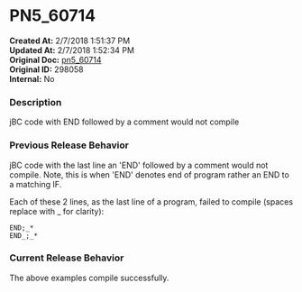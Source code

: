 # PN5_60714

**Created At:** 2/7/2018 1:51:37 PM  
**Updated At:** 2/7/2018 1:52:34 PM  
**Original Doc:** [pn5_60714](https://docs.jbase.com/release-notes/pn5_60714)  
**Original ID:** 298058  
**Internal:** No  


### Description

jBC code with END followed by a comment would not compile



### Previous Release Behavior

jBC code with the last line an 'END' followed by a comment would not compile. Note, this is when 'END' denotes end of program rather an END to a matching IF.

Each of these 2 lines, as the last line of a program, failed to compile (spaces replace with \_ for clarity):

```
END;_*
END_;_*
```



### Current Release Behavior

The above examples compile successfully.
